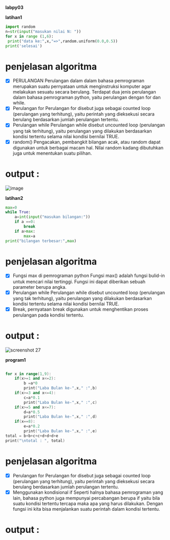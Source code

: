 **labpy03**


**latihan1**
```python
import random
n=str(input("masukan nilai N: "))
for x in range (1,6):
 print("data ke:",x,"=>",random.uniform(0.0,0.5))
print('selesai')
````

# penjelasan algoritma
- [x] PERULANGAN Perulangan dalam dalam bahasa pemrograman merupakan suatu pernyataan untuk menginstruksi komputer agar melakukan sesuatu secara berulang. Terdapat dua jenis perulangan dalam bahasa pemrograman python, yaitu perulangan dengan for dan while.
- [x] Perulangan for
Perulangan for disebut juga sebagai counted loop (perulangan yang terhitung), yaitu perintah yang dieksekusi secara berulang berdasarkan jumlah perulangan tertentu.
- [x] Perulangan while
Perulangan while disebut uncounted loop (perulangan yang tak terhitung), yaitu perulangan yang dilakukan berdasarkan kondisi tertentu selama nilai kondisi bernilai TRUE.
- [x] random() Pengacakan, pembangkit bilangan acak, atau random dapat digunakan untuk berbagai macam hal. Nilai random kadang dibutuhkan juga untuk menentukan suatu pilihan.
# output :
![image](https://user-images.githubusercontent.com/46708621/52990980-2468ad00-343d-11e9-9c98-ef481f34b7b3.png)


**latihan2**
```python
max=0
while True:
	a=int(input("masukan bilangan:"))
	if a ==0:
		break
	if a>max:
		max=a
print("bilangan terbesar:",max)
```

# penjelasan algoritma
- [x] Fungsi max di pemrograman python Fungsi max() adalah fungsi bulid-in untuk mencari nilai tertinggi. Fungsi ini dapat diberikan sebuah parameter berupa angka.
- [x] Perulangan while
Perulangan while disebut uncounted loop (perulangan yang tak terhitung), yaitu perulangan yang dilakukan berdasarkan kondisi tertentu selama nilai kondisi bernilai TRUE.
- [x] Break, pernyataan break digunakan untuk menghentikan proses perulangan pada kondisi tertentu.
# output :
![screenshot 27](https://user-images.githubusercontent.com/46708621/52991007-4d893d80-343d-11e9-9cc3-a10d4185b56a.png)


**program1**
```a = 100000000

for x in range(1,9):
    if(x>=1 and x<=2):
        b =a*0
        print("Laba Bulan ke-",x," :",b)
    if(x>=3 and x<=4):
        c=a*0.1
        print("Laba Bulan ke-",x," :",c)
    if(x>=5 and x<=7):
        d=a*0.5
        print("Laba Bulan ke-",x," :",d)
    if(x==8):
        e=a*0.2
        print("Laba Bulan ke-",x," :",e)
total = b+b+c+c+d+d+d+e
print("\ntotal : ", total)    
```

# penjelasan algoritma
- [x] Perulangan for
Perulangan for disebut juga sebagai counted loop (perulangan yang terhitung), yaitu perintah yang dieksekusi secara berulang berdasarkan jumlah perulangan tertentu.
- [x] Menggunakan kondisional if
Seperti halnya bahasa pemrograman yang lain, bahasa python juga mempunyai percabangan berupa if yaitu bila suatu kondisi tertentu tercapa maka apa yang harus dilakukan. Dengan fungsi ini kita bisa menjalankan suatu perintah dalam kondisi tertentu.
# output :
